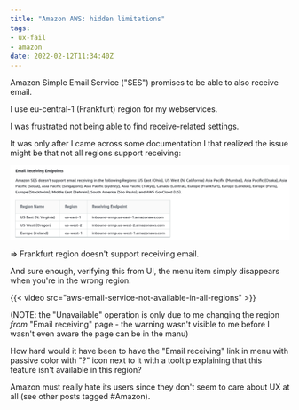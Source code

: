 ```yaml
---
title: "Amazon AWS: hidden limitations"
tags:
- ux-fail
- amazon
date: 2022-02-12T11:34:40Z
---
```


Amazon Simple Email Service ("SES") promises to be able to also receive email.

I use eu-central-1 (Frankfurt) region for my webservices.

I was frustrated not being able to find receive-related settings.

It was only after I came across some documentation I that realized the issue might be that not all
regions support receiving:

![](docs-email-receiving-endpoints.png)

=> Frankfurt region doesn't support receiving email.

And sure enough, verifying this from UI, the menu item simply disappears when you're in the wrong region:

{{< video src="aws-email-service-not-available-in-all-regions" >}}

(NOTE: the "Unavailable" operation is only due to me changing the region *from* "Email receiving"
page - the warning wasn't visible to me before I wasn't even aware the page can be in the manu)

How hard would it have been to have the "Email receiving" link in menu with passive color with "?"
icon next to it with a tooltip explaining that this feature isn't available in this region?

Amazon must really hate its users since they don't seem to care about UX at all (see other posts tagged #Amazon).
